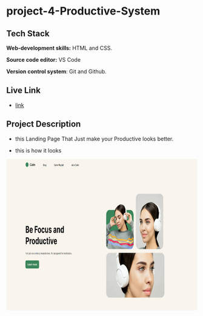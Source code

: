 # project-4-Productive-System

## Tech Stack

**Web-development skills:** HTML and CSS.

**Source code editor:** VS Code

**Version control system**: Git and Github.

## Live Link

* [link](https://productive-system-fsjs.netlify.app)

## Project Description

* this Landing Page That Just make your Productive looks better.

* this is how it looks

<img src="output.png"  width="700" height="400">
